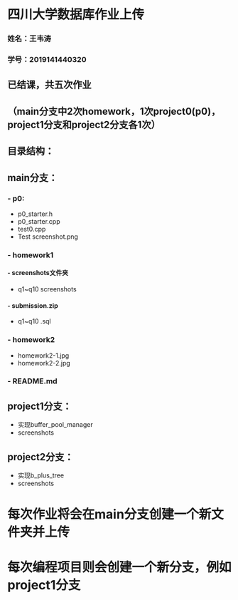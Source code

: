 # 四川大学数据库作业上传
### 姓名：王韦涛  
### 学号：2019141440320  
## 已结课，共五次作业
## （main分支中2次homework，1次project0(p0)，project1分支和project2分支各1次）
## 目录结构：  
## main分支：
### - p0:  
- p0_starter.h  
- p0_starter.cpp  
- test0.cpp  
- Test screenshot.png
### - homework1
#### - screenshots文件夹  
- q1~q10 screenshots  
#### - submission.zip
- q1~q10 .sql  
### - homework2
- homework2-1.jpg  
- homework2-2.jpg
### - README.md 
## project1分支：
- 实现buffer_pool_manager
- screenshots
## project2分支：
- 实现b_plus_tree
- screenshots
# 每次作业将会在main分支创建一个新文件夹并上传
# 每次编程项目则会创建一个新分支，例如project1分支
